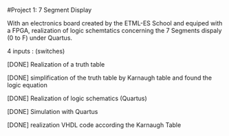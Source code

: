 #Project 1: 7 Segment Display

With an electronics board created by the ETML-ES School and equiped with a FPGA, realization of logic schemtatics concerning the 7 Segments dispaly (0 to F) under Quartus.

4 inputs : (switches)

[DONE] Realization of a truth table

[DONE] simplification of the truth table by Karnaugh table and found the logic equation

[DONE] Realization of logic schematics (Quartus)

[DONE] Simulation with Quartus

[DONE] realization VHDL code according the Karnaugh Table
